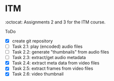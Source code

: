 # ITM
:octocat: Assignments 2 and 3 for the ITM course.

ToDo
- [x] create git repository
- [ ] Task 2.1: play (encoded) audio files
- [ ] Task 2.2: generate "thumbnails" from audio files
- [ ] Task 2.3: extract/get audio metadata
- [x] Task 2.4: extract meta data from video files
- [x] Task 2.5: extract frames from video files
- [x] Task 2.6: video thumbnail
